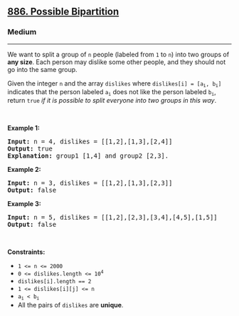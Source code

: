 <h2><a href="https://leetcode.com/problems/possible-bipartition/">886. Possible Bipartition</a></h2><h3>Medium</h3><hr><div style="user-select: auto;"><p style="user-select: auto;">We want to split a group of <code style="user-select: auto;">n</code> people (labeled from <code style="user-select: auto;">1</code> to <code style="user-select: auto;">n</code>) into two groups of <strong style="user-select: auto;">any size</strong>. Each person may dislike some other people, and they should not go into the same group.</p>

<p style="user-select: auto;">Given the integer <code style="user-select: auto;">n</code> and the array <code style="user-select: auto;">dislikes</code> where <code style="user-select: auto;">dislikes[i] = [a<sub style="user-select: auto;">i</sub>, b<sub style="user-select: auto;">i</sub>]</code> indicates that the person labeled <code style="user-select: auto;">a<sub style="user-select: auto;">i</sub></code> does not like the person labeled <code style="user-select: auto;">b<sub style="user-select: auto;">i</sub></code>, return <code style="user-select: auto;">true</code> <em style="user-select: auto;">if it is possible to split everyone into two groups in this way</em>.</p>

<p style="user-select: auto;">&nbsp;</p>
<p style="user-select: auto;"><strong class="example" style="user-select: auto;">Example 1:</strong></p>

<pre style="user-select: auto;"><strong style="user-select: auto;">Input:</strong> n = 4, dislikes = [[1,2],[1,3],[2,4]]
<strong style="user-select: auto;">Output:</strong> true
<strong style="user-select: auto;">Explanation:</strong> group1 [1,4] and group2 [2,3].
</pre>

<p style="user-select: auto;"><strong class="example" style="user-select: auto;">Example 2:</strong></p>

<pre style="user-select: auto;"><strong style="user-select: auto;">Input:</strong> n = 3, dislikes = [[1,2],[1,3],[2,3]]
<strong style="user-select: auto;">Output:</strong> false
</pre>

<p style="user-select: auto;"><strong class="example" style="user-select: auto;">Example 3:</strong></p>

<pre style="user-select: auto;"><strong style="user-select: auto;">Input:</strong> n = 5, dislikes = [[1,2],[2,3],[3,4],[4,5],[1,5]]
<strong style="user-select: auto;">Output:</strong> false
</pre>

<p style="user-select: auto;">&nbsp;</p>
<p style="user-select: auto;"><strong style="user-select: auto;">Constraints:</strong></p>

<ul style="user-select: auto;">
	<li style="user-select: auto;"><code style="user-select: auto;">1 &lt;= n &lt;= 2000</code></li>
	<li style="user-select: auto;"><code style="user-select: auto;">0 &lt;= dislikes.length &lt;= 10<sup style="user-select: auto;">4</sup></code></li>
	<li style="user-select: auto;"><code style="user-select: auto;">dislikes[i].length == 2</code></li>
	<li style="user-select: auto;"><code style="user-select: auto;">1 &lt;= dislikes[i][j] &lt;= n</code></li>
	<li style="user-select: auto;"><code style="user-select: auto;">a<sub style="user-select: auto;">i</sub> &lt; b<sub style="user-select: auto;">i</sub></code></li>
	<li style="user-select: auto;">All the pairs of <code style="user-select: auto;">dislikes</code> are <strong style="user-select: auto;">unique</strong>.</li>
</ul>
</div>
